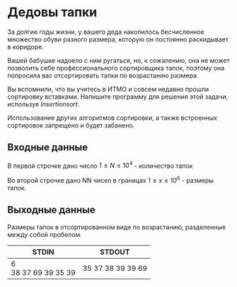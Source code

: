 # Дедовы тапки
За долгие годы жизни, у вашего деда накопилось бесчисленное множество обуви разного размера, которую он постоянно раскидывает в коридоре.

Вашей бабушке надоело с ним ругаться, но, к сожалению, она не может позволить себе профессионального сортировщика тапок, поэтому она попросила вас отсортировать тапки по возрастанию размера.

Вы вспомнили, что вы учитесь в ИТМО и совсем недавно прошли сортировку вставками. Напишите программу для решения этой задачи, используя $Insertion sort$.

Использование других алгоритмов сортировки, а также встроенных сортировок запрещено и будет забанено.

## Входные данные
В первой строчке дано число $1≤N≤10^4$ - количество тапок

Во второй строчке дано NN чисел в границах $1≤x≤10^6$ - размеры тапок.

## Выходные данные
Размеры тапок в отсортированном виде по возрастанию, разделенные между собой пробелом.

|STDIN|STDOUT|
|---|---|
|6<br>38 37 69 39 35 39|35 37 38 39 39 69|
